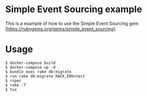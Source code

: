 # Simple Event Sourcing example

This is a example of how to use the Simple Event Sourcing gem [https://rubygems.org/gems/simple_event_sourcing].

# Usage

    $ docker-compose build
    $ docker-compose up -d
    $ bundle exec rake db:migrate
    $ run rake db:migrate RACK_ENV=test
    $ rspec
    $ rake -T
    $ tux
